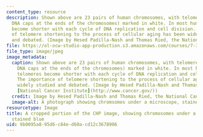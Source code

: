 ```yaml
---
content_type: resource
description: Shown above are 23 pairs of human chromosomes, with telomeres (protective
  DNA caps at the ends of the chromosomes) marked in white. In most human cells, telomeres
  become shorter with each cycle of DNA replication and cell division. The importance
  of telomere shortening to the process of cellular aging has been widely studied
  and debated. (Image by Hesed Padilla-Nash and Thomas Ried, the National Cancer Institute)
file: https://ol-ocw-studio-app-production.s3.amazonaws.com/courses/7-342-the-biology-of-aging-age-related-diseases-and-interventions-fall-2011/9b0095a895d6c84ed60acd12c3678906_7-342f11-th.jpg
file_type: image/jpeg
image_metadata:
  caption: Shown above are 23 pairs of human chromosomes, with telomeres (protective
    DNA caps at the ends of the chromosomes) marked in white. In most human cells,
    telomeres become shorter with each cycle of DNA replication and cell division.
    The importance of telomere shortening to the process of cellular aging has been
    widely studied and debated. (Image by Hesed Padilla-Nash and Thomas Ried, the
    [National Cancer Institute](http://www.cancer.gov/))
  credit: Image by Hesed Padilla-Nash and Thomas Ried, the National Cancer Institute
  image-alt: A photograph showing chromsomes under a microscope, stained blue.
resourcetype: Image
title: A cropped portion of the CHP image, showing chromosomes under a microscope,
  stained blue
uid: 9b0095a8-95d6-c84e-d60a-cd12c3678906
---
```

